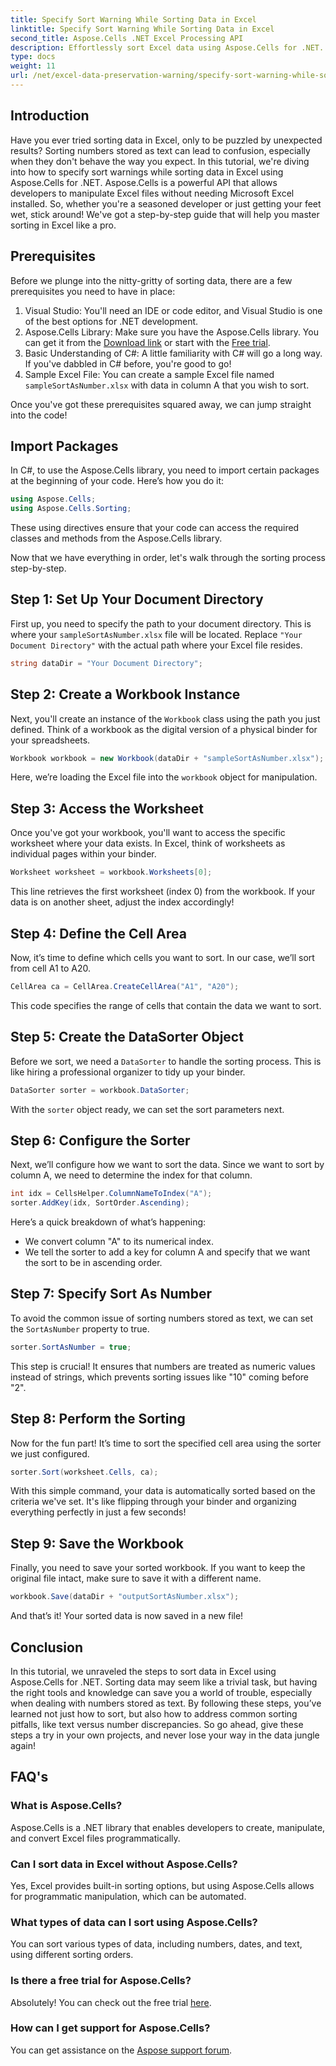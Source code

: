 ```yaml
---
title: Specify Sort Warning While Sorting Data in Excel
linktitle: Specify Sort Warning While Sorting Data in Excel
second_title: Aspose.Cells .NET Excel Processing API
description: Effortlessly sort Excel data using Aspose.Cells for .NET. Learn step-by-step strategies to manage Excel data effectively in this comprehensive tutorial.
type: docs
weight: 11
url: /net/excel-data-preservation-warning/specify-sort-warning-while-sorting-data-in-excel/
---
```

## Introduction

Have you ever tried sorting data in Excel, only to be puzzled by unexpected results? Sorting numbers stored as text can lead to confusion, especially when they don't behave the way you expect. In this tutorial, we're diving into how to specify sort warnings while sorting data in Excel using Aspose.Cells for .NET. Aspose.Cells is a powerful API that allows developers to manipulate Excel files without needing Microsoft Excel installed. So, whether you're a seasoned developer or just getting your feet wet, stick around! We've got a step-by-step guide that will help you master sorting in Excel like a pro.

## Prerequisites

Before we plunge into the nitty-gritty of sorting data, there are a few prerequisites you need to have in place:

1. Visual Studio: You'll need an IDE or code editor, and Visual Studio is one of the best options for .NET development.
2. Aspose.Cells Library: Make sure you have the Aspose.Cells library. You can get it from the [Download link](https://releases.aspose.com/cells/net/) or start with the [Free trial](https://releases.aspose.com/).
3. Basic Understanding of C#: A little familiarity with C# will go a long way. If you've dabbled in C# before, you're good to go!
4. Sample Excel File: You can create a sample Excel file named `sampleSortAsNumber.xlsx` with data in column A that you wish to sort.

Once you've got these prerequisites squared away, we can jump straight into the code!

## Import Packages

In C#, to use the Aspose.Cells library, you need to import certain packages at the beginning of your code. Here’s how you do it:

```csharp
using Aspose.Cells;
using Aspose.Cells.Sorting;
```
These using directives ensure that your code can access the required classes and methods from the Aspose.Cells library.

Now that we have everything in order, let's walk through the sorting process step-by-step.

## Step 1: Set Up Your Document Directory

First up, you need to specify the path to your document directory. This is where your `sampleSortAsNumber.xlsx` file will be located. Replace `"Your Document Directory"` with the actual path where your Excel file resides.

```csharp
string dataDir = "Your Document Directory";
```

## Step 2: Create a Workbook Instance

Next, you'll create an instance of the `Workbook` class using the path you just defined. Think of a workbook as the digital version of a physical binder for your spreadsheets.

```csharp
Workbook workbook = new Workbook(dataDir + "sampleSortAsNumber.xlsx");
```

Here, we’re loading the Excel file into the `workbook` object for manipulation.

## Step 3: Access the Worksheet

Once you've got your workbook, you'll want to access the specific worksheet where your data exists. In Excel, think of worksheets as individual pages within your binder.

```csharp
Worksheet worksheet = workbook.Worksheets[0];
```

This line retrieves the first worksheet (index 0) from the workbook. If your data is on another sheet, adjust the index accordingly!

## Step 4: Define the Cell Area

Now, it’s time to define which cells you want to sort. In our case, we’ll sort from cell A1 to A20. 

```csharp
CellArea ca = CellArea.CreateCellArea("A1", "A20");
```

This code specifies the range of cells that contain the data we want to sort. 

## Step 5: Create the DataSorter Object

Before we sort, we need a `DataSorter` to handle the sorting process. This is like hiring a professional organizer to tidy up your binder.

```csharp
DataSorter sorter = workbook.DataSorter;
```

With the `sorter` object ready, we can set the sort parameters next.

## Step 6: Configure the Sorter

Next, we’ll configure how we want to sort the data. Since we want to sort by column A, we need to determine the index for that column.

```csharp
int idx = CellsHelper.ColumnNameToIndex("A");
sorter.AddKey(idx, SortOrder.Ascending);
```

Here’s a quick breakdown of what’s happening:
- We convert column "A" to its numerical index.
- We tell the sorter to add a key for column A and specify that we want the sort to be in ascending order.

## Step 7: Specify Sort As Number

To avoid the common issue of sorting numbers stored as text, we can set the `SortAsNumber` property to true.

```csharp
sorter.SortAsNumber = true;
```

This step is crucial! It ensures that numbers are treated as numeric values instead of strings, which prevents sorting issues like "10" coming before "2".

## Step 8: Perform the Sorting

Now for the fun part! It’s time to sort the specified cell area using the sorter we just configured.

```csharp
sorter.Sort(worksheet.Cells, ca);
```

With this simple command, your data is automatically sorted based on the criteria we've set. It's like flipping through your binder and organizing everything perfectly in just a few seconds!

## Step 9: Save the Workbook

Finally, you need to save your sorted workbook. If you want to keep the original file intact, make sure to save it with a different name.

```csharp
workbook.Save(dataDir + "outputSortAsNumber.xlsx");
```

And that’s it! Your sorted data is now saved in a new file!

## Conclusion

In this tutorial, we unraveled the steps to sort data in Excel using Aspose.Cells for .NET. Sorting data may seem like a trivial task, but having the right tools and knowledge can save you a world of trouble, especially when dealing with numbers stored as text. By following these steps, you’ve learned not just how to sort, but also how to address common sorting pitfalls, like text versus number discrepancies. So go ahead, give these steps a try in your own projects, and never lose your way in the data jungle again!

## FAQ's

### What is Aspose.Cells?  
Aspose.Cells is a .NET library that enables developers to create, manipulate, and convert Excel files programmatically.

### Can I sort data in Excel without Aspose.Cells?  
Yes, Excel provides built-in sorting options, but using Aspose.Cells allows for programmatic manipulation, which can be automated.

### What types of data can I sort using Aspose.Cells?  
You can sort various types of data, including numbers, dates, and text, using different sorting orders.

### Is there a free trial for Aspose.Cells?  
Absolutely! You can check out the free trial [here](https://releases.aspose.com/).

### How can I get support for Aspose.Cells?  
You can get assistance on the [Aspose support forum](https://forum.aspose.com/c/cells/9).